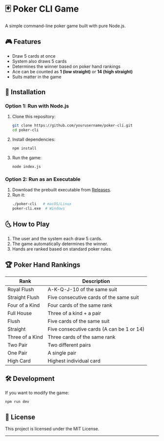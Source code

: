 # 🃏 Poker CLI Game

A simple command-line poker game built with pure Node.js.

## 🎮 Features
- Draw 5 cards at once
- System also draws 5 cards
- Determines the winner based on poker hand rankings
- Ace can be counted as **1 (low straight)** or **14 (high straight)**
- Suits matter in the game

## 🚀 Installation

### Option 1: Run with Node.js
1. Clone this repository:
   ```sh
   git clone https://github.com/yourusername/poker-cli.git
   cd poker-cli
   ```
2. Install dependencies:
   ```sh
   npm install
   ```
3. Run the game:
   ```sh
   node index.js
   ```

### Option 2: Run as an Executable
1. Download the prebuilt executable from [Releases](https://github.com/yourusername/poker-cli/releases).
2. Run it:
   ```sh
   ./poker-cli   # macOS/Linux
   poker-cli.exe  # Windows
   ```

## 🌜 How to Play
1. The user and the system each draw 5 cards.
2. The game automatically determines the winner.
3. Hands are ranked based on standard poker rules.

## 🏆 Poker Hand Rankings
| Rank        | Description |
|------------|-------------|
| Royal Flush | A-K-Q-J-10 of the same suit |
| Straight Flush | Five consecutive cards of the same suit |
| Four of a Kind | Four cards of the same rank |
| Full House | Three of a kind + a pair |
| Flush | Five cards of the same suit |
| Straight | Five consecutive cards (A can be 1 or 14) |
| Three of a Kind | Three cards of the same rank |
| Two Pair | Two different pairs |
| One Pair | A single pair |
| High Card | Highest individual card |

## 🛠️ Development
If you want to modify the game:
```sh
npm run dev
```

## 📌 License
This project is licensed under the MIT License.

---